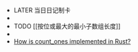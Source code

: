 - LATER  当日日记制卡
-
- TODO [[按位或最大的最小子数组长度]]
-
- [How is count_ones implemented in Rust?](https://stackoverflow.com/questions/62926287/how-is-count-ones-implemented-in-rust)